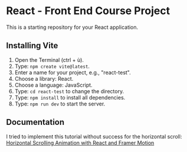 # React - Front End Course Project

This is a starting repository for your React application.

## Installing Vite 

1. Open the Terminal (ctrl + ù).
2. Type: `npm create vite@latest`.
3. Enter a name for your project, e.g., "react-test".
4. Choose a library: React.
5. Choose a language: JavaScript.
6. Type: `cd react-test` to change the directory.
7. Type: `npm install` to install all dependencies.
8. Type: `npm run dev` to start the server.

## Documentation

I tried to implement this tutorial without success for the horizontal scroll:
[Horizontal Scrolling Animation with React and Framer Motion](https://youtu.be/4ehYkfh7P-I?si=gC93iBskAK0iDtxA)
